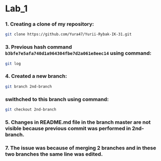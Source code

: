 # Lab_1
### 1. Creating a clone of my repository:
```sh
git clone https://github.com/Yura47/Yurii-Rybak-IK-31.git
``` 
### 3. Previous hash command  `b3bfe7e5afa740d1a964304fbe7d2a061e8eec14` using command:
```sh
git log
``` 
### 4. Created a new branch:
```sh
git branch 2nd-branch
``` 
### swithched to this branch using command:
```sh
git checkout 2nd-branch
``` 
### 5. Changes in README.md file in the branch master are not visible because previous commit was performed in 2nd-branch.

### 7. The issue was because of merging 2 branches and in these two branches the same line was edited.
